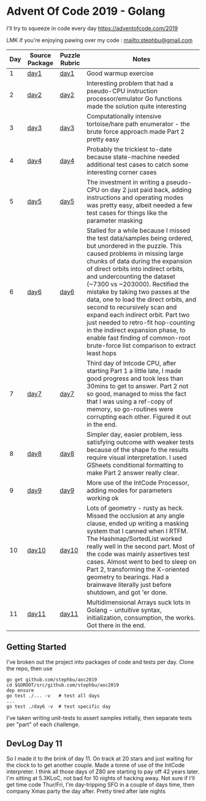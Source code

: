 # Advent Of Code 2019 - Golang
I'll try to squeeze in code every day
https://adventofcode.com/2019

LMK if you're enjoying pawing over my code : <a href="mailto:stephbu@gmail.com">mailto:stephbu@gmail.com</a>

|Day|Source Package|Puzzle Rubric|Notes|
|---|---|---|---|
|1|<a href="./day1/">day1</a>|<a href="https://adventofcode.com/2019/day/1">day1</a>|Good warmup exercise|
|2|<a href="./day2/">day2</a>|<a href="https://adventofcode.com/2019/day/2">day2</a>|Interesting problem that had a pseudo-CPU instruction processor/emulator Go functions made the solution quite interesting|
|3|<a href="./day3/">day3</a>|<a href="https://adventofcode.com/2019/day/3">day3</a>|Computationally intensive tortoise/hare path enumerator - the brute force approach made Part 2 pretty easy|
|4|<a href="./day4/">day4</a>|<a href="https://adventofcode.com/2019/day/4">day4</a>|Probably the trickiest to-date because state-machine needed additional test cases to catch some interesting corner cases|
|5|<a href="./day5/">day5</a>|<a href="https://adventofcode.com/2019/day/5">day5</a>|The investment in writing a pseudo-CPU on day 2 just paid back, adding instructions and operating modes was pretty easy, albeit needed a few test cases for things like the parameter masking|
|6|<a href="./day6/">day6</a>|<a href="https://adventofcode.com/2019/day/6">day6</a>|Stalled for a while because I missed the test data/samples being ordered, but unordered in the puzzle. This caused problems in missing large chunks of data during the expansion of direct orbits into indirect orbits, and undercounting the dataset (~7300 vs ~203000).  Rectified the mistake by taking two passes at the data, one to load the direct orbits, and second to recursively scan and expand each indirect orbit.  Part two just needed to retro-fit hop-counting in the indirect expansion phase, to enable fast finding of common-root brute-force list comparison to extract least hops|
|7|<a href="./day7/">day7</a>|<a href="https://adventofcode.com/2019/day/7">day7</a>|Third day of Intcode CPU, after starting Part 1 a little late, I made good progress and took less than 30mins to get to answer.  Part 2 not so good, managed to miss the fact that I was using a ref-copy of memory, so go-routines were corrupting each other.  Figured it out in the end.|
|8|<a href="./day8/">day8</a>|<a href="https://adventofcode.com/2019/day/8">day8</a>|Simpler day, easier problem, less satisfying outcome with weaker tests because of the shape fo the results require visual interpretation. I used GSheets conditional formatting to make Part 2 answer really clear.|
|9|<a href="./day9/">day9</a>|<a href="https://adventofcode.com/2019/day/9">day9</a>|More use of the IntCode Processor, adding modes for parameters working ok|
|10|<a href="./day10/">day10</a>|<a href="https://adventofcode.com/2019/day/10">day10</a>|Lots of geometry - rusty as heck.  Missed the occlusion at any angle clause, ended up writing a masking system that I canned when I RTFM.  The Hashmap/SortedList worked really well in the second part.  Most of the code was mainly assertives test cases.  Almost went to bed to sleep on Part 2, transforming the X-oriented geometry to bearings. Had a brainwave literally just before shutdown, and got 'er done.|
|11|<a href="./day11/">day11</a>|<a href="https://adventofcode.com/2019/day/11">day11</a>|Multidimensional Arrays suck lots in Golang - untuitive syntax, initialization, consumption, the works. Got there in the end.|
## Getting Started
I've broken out the project into packages of code and tests per day.  Clone the repo, then use 

```
go get github.com/stephbu/aoc2019
cd $GOROOT/src/github.com/stephbu/aoc2019
dep ensure       
go test ./... -v   # test all days
...
go test ./day6 -v  # test specific day
``` 

I've taken writing unit-tests to assert samples initially, then separate tests per "part" of each challenge.

## DevLog Day 11
So I made it to the brink of day 11. On track at 20 stars and just waiting for the clock to to get another couple.  Made a tonne of use of the IntCode interpreter.  I think all those days of Z80 are starting to pay off 42 years later.  I'm sitting at 5.3KLoC, not bad for 10 nights of hacking away.
Not sure if I'll get time code Thur/Fri, I'm day-tripping SFO in a couple of days time, then company Xmas party the day after.
Pretty tired after late nights     